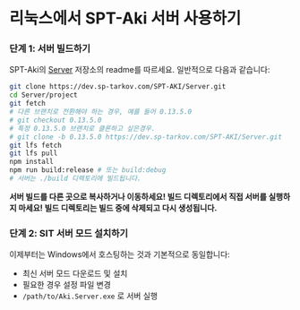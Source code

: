 # 리눅스에서 SPT-Aki 서버 사용하기

### 단계 1: 서버 빌드하기
SPT-Aki의 [Server](https://dev.sp-tarkov.com/SPT-AKI/Server) 저장소의 readme를 따르세요. 일반적으로 다음과 같습니다:
```bash
git clone https://dev.sp-tarkov.com/SPT-AKI/Server.git
cd Server/project
git fetch
# 다른 브랜치로 전환해야 하는 경우, 예를 들어 0.13.5.0
# git checkout 0.13.5.0
# 특정 0.13.5.0 브랜치로 클론하고 싶은경우.
# git clone -b 0.13.5.0 https://dev.sp-tarkov.com/SPT-AKI/Server.git
git lfs fetch
git lfs pull
npm install
npm run build:release # 또는 build:debug
# 서버는 ./build 디렉토리에 빌드됩니다.
```
**서버 빌드를 다른 곳으로 복사하거나 이동하세요! 빌드 디렉토리에서 직접 서버를 실행하지 마세요! 빌드 디렉토리는 빌드 중에 삭제되고 다시 생성됩니다.**

### 단계 2: SIT 서버 모드 설치하기
이제부터는 Windows에서 호스팅하는 것과 기본적으로 동일합니다:
- 최신 서버 모드 다운로드 및 설치
- 필요한 경우 설정 파일 변경
- `/path/to/Aki.Server.exe` 로 서버 실행
